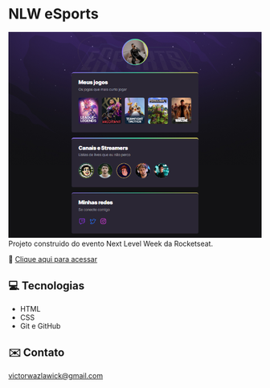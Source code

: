 # NLW eSports

![preview](./.github/vwazlawick.github.io_esports_NLW_.png)
Projeto construido do evento Next Level Week da Rocketseat.

📎 [Clique aqui para acessar](https://vwazlawick.github.io/esports_NLW/)

## 💻 Tecnologias

- HTML
- CSS
- Git e GitHub

## ✉️ Contato

victorwazlawick@gmail.com